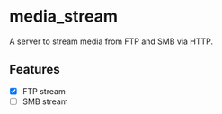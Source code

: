 # media_stream

A server to stream media from FTP and SMB via HTTP.

## Features

* [x] FTP stream
* [ ] SMB stream
